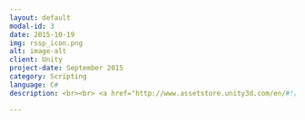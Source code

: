 ```yaml
---
layout: default
modal-id: 3
date: 2015-10-19
img: rssp_icon.png
alt: image-alt
client: Unity
project-date: September 2015
category: Scripting 
language: C# 
description: <br><br> <a href="http://www.assetstore.unity3d.com/en/#!/content/45124"> Unity Store </a>

---
```

